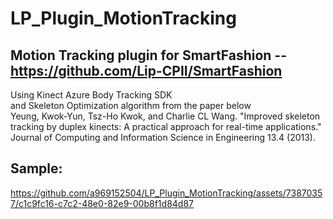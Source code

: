 # LP_Plugin_MotionTracking

## Motion Tracking plugin for SmartFashion -- https://github.com/Lip-CPII/SmartFashion  
Using Kinect Azure Body Tracking SDK  
and Skeleton Optimization algorithm from the paper below  
Yeung, Kwok-Yun, Tsz-Ho Kwok, and Charlie CL Wang. "Improved skeleton tracking by duplex kinects: A practical approach for real-time applications." Journal of Computing and Information Science in Engineering 13.4 (2013).

## Sample:
https://github.com/a969152504/LP_Plugin_MotionTracking/assets/73870357/c1c9fc16-c7c2-48e0-82e9-00b8f1d84d87
